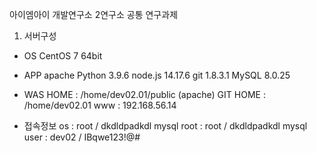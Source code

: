 아이엠아이 개발연구소 2연구소 공통 연구과제

1. 서버구성
 - OS
   CentOS 7 64bit

 - APP
   apache
   Python 3.9.6
   node.js 14.17.6
   git 1.8.3.1
   MySQL 8.0.25

 - WAS
   HOME : /home/dev02.01/public (apache)
   GIT HOME : /home/dev02.01
   www : 192.168.56.14

 - 접속정보
   os : root / dkdldpadkdl
   mysql root : root / dkdldpadkdl
   mysql user : dev02 / IBqwe123!@#